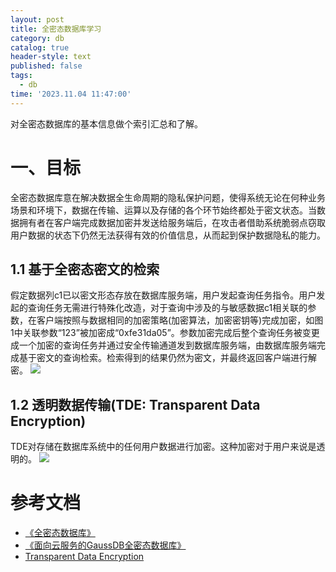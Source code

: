 ```yaml
---
layout: post
title: 全密态数据库学习
category: db
catalog: true
header-style: text
published: false
tags:
  - db
time: '2023.11.04 11:47:00'
---
```

对全密态数据库的基本信息做个索引汇总和了解。
<!--more-->

# 一、目标
全密态数据库意在解决数据全生命周期的隐私保护问题，使得系统无论在何种业务场景和环境下，数据在传输、运算以及存储的各个环节始终都处于密文状态。当数据拥有者在客户端完成数据加密并发送给服务端后，在攻击者借助系统脆弱点窃取用户数据的状态下仍然无法获得有效的价值信息，从而起到保护数据隐私的能力。

## 1.1 基于全密态密文的检索
假定数据列c1已以密文形态存放在数据库服务端，用户发起查询任务指令。用户发起的查询任务无需进行特殊化改造，对于查询中涉及的与敏感数据c1相关联的参数，在客户端按照与数据相同的加密策略(加密算法，加密密钥等)完成加密，如图1中关联参数“123”被加密成“0xfe31da05”。参数加密完成后整个查询任务被变更成一个加密的查询任务并通过安全传输通道发到数据库服务端，由数据库服务端完成基于密文的查询检索。检索得到的结果仍然为密文，并最终返回客户端进行解密。
![](https://bbs-img.huaweicloud.com/data/attachment/forum/202010/22/092509bhfzom5jmuocyclj.png)

## 1.2 透明数据传输(TDE: Transparent Data Encryption)
TDE对存储在数据库系统中的任何用户数据进行加密。这种加密对于用户来说是透明的。
![](https://www.enterprisedb.com/docs/static/5921573166ce686017b13caa5bb2c57d/00d43/tde1.png)

# 参考文档
- [《全密态数据库》](https://docs.opengauss.org/zh/docs/3.1.1/docs/BriefTutorial/%E5%85%A8%E5%AF%86%E6%80%81%E6%95%B0%E6%8D%AE%E5%BA%93.html)
- [《面向云服务的GaussDB全密态数据库》](https://bbs.huaweicloud.com/blogs/200383)
- [Transparent Data Encryption](https://www.enterprisedb.com/docs/tde/latest/#:~:text=Transparent%20data%20encryption%20(TDE)%20is,is%20transparent%20to%20the%20user.)
